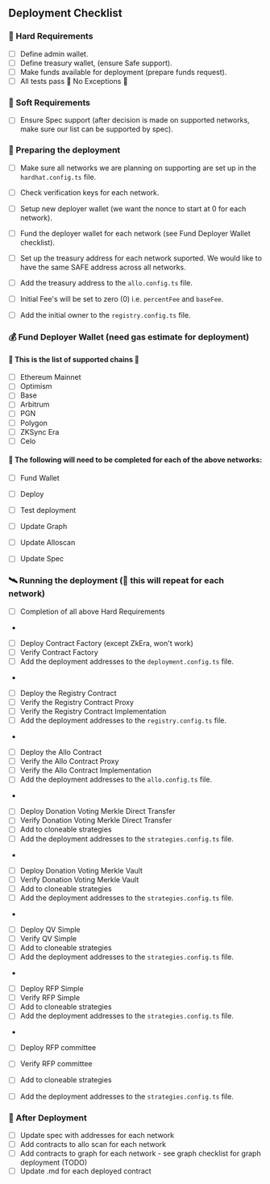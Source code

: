 ## Deployment Checklist

### 💎 Hard Requirements
- [ ] Define admin wallet.
- [ ] Define treasury wallet, (ensure Safe support).
- [ ] Make funds available for deployment (prepare funds request).
- [ ] All tests pass 🚨 No Exceptions 🚨

### 🍦 Soft Requirements
- [ ] Ensure Spec support (after decision is made on supported networks, make sure our list can be supported by spec).

### 🍱 Preparing the deployment
- [ ] Make sure all networks we are planning on supporting are set up in the `hardhat.config.ts` file.
- [ ] Check verification keys for each network.
- [ ] Setup new deployer wallet (we want the nonce to start at 0 for each network).
- [ ] Fund the deployer wallet for each network (see Fund Deployer Wallet checklist).
- [ ] Set up the treasury address for each network suported. We would like to have the same SAFE address across all networks.
- [ ] Add the treasury address to the `allo.config.ts` file.
- [ ] Initial Fee's will be set to zero (0) i.e. `percentFee` and `baseFee`.
- [ ] Add the initial owner to the `registry.config.ts` file.


### 💰 Fund Deployer Wallet (need gas estimate for deployment)
#### 🔗 This is the list of supported chains 🔗
- [ ] Ethereum Mainnet
- [ ] Optimism
- [ ] Base
- [ ] Arbitrum
- [ ] PGN
- [ ] Polygon
- [ ] ZKSync Era
- [ ] Celo

#### 📝 The following will need to be completed for each of the above networks:
- [ ] Fund Wallet
- [ ] Deploy
- [ ] Test deployment
- [ ] Update Graph
- [ ] Update Alloscan
- [ ] Update Spec


### 🛰️ Running the deployment (🔁 this will repeat for each network)
- [ ] Completion of all above Hard Requirements
-
- [ ] Deploy Contract Factory (except ZkEra, won't work)
- [ ] Verify Contract Factory
- [ ] Add the deployment addresses to the `deployment.config.ts` file.
-
- [ ] Deploy the Registry Contract
- [ ] Verify the Registry Contract Proxy
- [ ] Verify the Registry Contract Implementation
- [ ] Add the deployment addresses to the `registry.config.ts` file.
-
- [ ] Deploy the Allo Contract
- [ ] Verify the Allo Contract Proxy
- [ ] Verify the Allo Contract Implementation
- [ ] Add the deployment addresses to the `allo.config.ts` file.
-
- [ ] Deploy Donation Voting Merkle Direct Transfer
- [ ] Verify Donation Voting Merkle Direct Transfer
- [ ] Add to cloneable strategies
- [ ] Add the deployment addresses to the `strategies.config.ts` file.
-
- [ ] Deploy Donation Voting Merkle Vault
- [ ] Verify Donation Voting Merkle Vault
- [ ] Add to cloneable strategies
- [ ] Add the deployment addresses to the `strategies.config.ts` file.
-
- [ ] Deploy QV Simple
- [ ] Verify QV Simple
- [ ] Add to cloneable strategies
- [ ] Add the deployment addresses to the `strategies.config.ts` file.
-
- [ ] Deploy RFP Simple
- [ ] Verify RFP Simple
- [ ] Add to cloneable strategies
- [ ] Add the deployment addresses to the `strategies.config.ts` file.
-
- [ ] Deploy RFP committee
- [ ] Verify RFP committee
- [ ] Add to cloneable strategies
- [ ] Add the deployment addresses to the `strategies.config.ts` file.


### 🛑 After Deployment
- [ ] Update spec with addresses for each network
- [ ] Add contracts to allo scan for each network
- [ ] Add contracts to graph for each network - see graph checklist for graph deployment (TODO)
- [ ] Update <Contract>.md for each deployed contract
